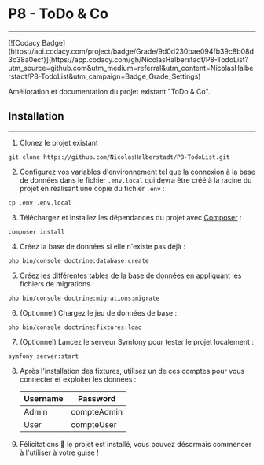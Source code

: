 # P8 - ToDo & Co

<hr>
[![Codacy Badge](https://api.codacy.com/project/badge/Grade/9d0d230bae094fb39c8b08d3c38a0ecf)](https://app.codacy.com/gh/NicolasHalberstadt/P8-TodoList?utm_source=github.com&utm_medium=referral&utm_content=NicolasHalberstadt/P8-TodoList&utm_campaign=Badge_Grade_Settings)

Amélioration et documentation du projet existant "ToDo & Co".

## Installation

<hr>

1. Clonez le projet existant

```shell
git clone https://github.com/NicolasHalberstadt/P8-TodoList.git
```

2. Configurez vos variables d'environnement tel que la connexion à la base de données dans le fichier `.env.local` qui
   devra être créé à la racine du projet en réalisant une copie du fichier `.env` :

```shell
cp .env .env.local
```

3. Téléchargez et installez les dépendances du projet avec [Composer](https://getcomposer.org/download/) :

```shell
composer install
```

4. Créez la base de données si elle n'existe pas déjà :

```shell
php bin/console doctrine:database:create
```

5. Créez les différentes tables de la base de données en appliquant les fichiers de migrations :

```
php bin/console doctrine:migrations:migrate
```

6. (Optionnel) Chargez le jeu de données de base :

```shell
php bin/console doctrine:fixtures:load
```

7. (Optionnel) Lancez le serveur Symfony pour tester le projet localement :

```shell
symfony server:start
```

8. Après l'installation des fixtures, utilisez un de ces comptes pour vous connecter et exploiter les données :

   | Username | Password    |
      | -------- | ----------- |
   | Admin    | compteAdmin |
   | User     | compteUser  |

9. Félicitations 🎉 le projet est installé, vous pouvez désormais commencer à l'utiliser à votre guise !